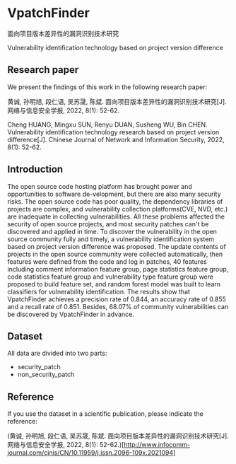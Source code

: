# VpatchFinder
面向项目版本差异性的漏洞识别技术研究

Vulnerability identification technology based on         project version difference 
## Research paper
We present the findings of this work in the following research paper:

黄诚, 孙明旭, 段仁语, 吴苏晟, 陈斌. 面向项目版本差异性的漏洞识别技术研究[J]. 网络与信息安全学报, 2022, 8(1): 52-62.

Cheng HUANG, Mingxu SUN, Renyu DUAN, Susheng WU, Bin CHEN. Vulnerability identification technology research based on project version difference[J]. Chinese Journal of Network and Information Security, 2022, 8(1): 52-62.

## Introduction
The open source code hosting platform has brought power and opportunities to software de-velopment, but there are also many security risks. The open source code has poor quality, the dependency libraries of projects are complex, and vulnerability collection platforms(CVE, NVD, etc.) are inadequate in collecting vulnerabilities. All these problems affected the security of open source projects, and most security patches can't be discovered and applied in time. To discover the vulnerability in the open source community fully and timely, a vulnerability identification system based on project version difference was proposed. The update contents of projects in the open source community were collected automatically, then features were defined from the code and log in patches, 40 features including comment information feature group, page statistics feature group, code statistics feature group and vulnerability type feature group were proposed to build feature set, and random forest model was built to learn classifiers for vulnerability identification. The results show that VpatchFinder achieves a precision rate of 0.844, an accuracy rate of 0.855 and a recall rate of 0.851. Besides, 68.07% of community vulnerabilities can be discovered by VpatchFinder in advance.
## Dataset
All data are divided into two parts:
* security_patch
* non_security_patch

## Reference
If you use the dataset in a scientific publication, please indicate the reference:

(黄诚, 孙明旭, 段仁语, 吴苏晟, 陈斌. 面向项目版本差异性的漏洞识别技术研究[J]. 网络与信息安全学报, 2022, 8(1): 52-62.)[http://www.infocomm-journal.com/cjnis/CN/10.11959/j.issn.2096-109x.2021094]
